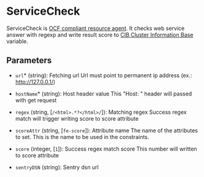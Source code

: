 ServiceCheck
============

ServiceCheck is [OCF compliant resource agent](http://linux-ha.org/wiki/OCF_Resource_Agents).
It checks web service answer with regexp and write result score to [CIB Cluster Information Base](https://www.suse.com/documentation/sle_ha/singlehtml/book_sleha/book_sleha.html#vle.cib) variable.

## Parameters
 - `url`* (string): Fetching url
    Url must point to permanent ip address (ex.: http://127.0.0.1/)

 - `hostName`* (string): Host header value
    This "Host: " header will passed with get request

 - `regex` (string, [`/<html>.*?</html>/`]): Matching regex
    Success regex match will trigger writing score to score attribute

 - `scoreAttr` (string, [`fe-score`]): Attribute name
    The name of the attributes to set.  This is the name to be used in the constraints.

 - `score` (integer, [`1`]): Success regex match score
    This number will written to score attribute

 - `sentryDSN` (string): Sentry dsn url
